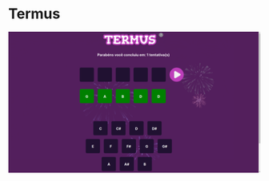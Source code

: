 # Termus
![Landing-page do Termus](https://raw.githubusercontent.com/vss-2/Termus/master/Termus.png)